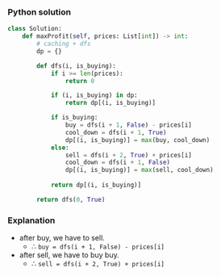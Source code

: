 ### Python solution
```python
class Solution:
    def maxProfit(self, prices: List[int]) -> int:
        # caching + dfs
        dp = {}

        def dfs(i, is_buying):
            if i >= len(prices):
                return 0

            if (i, is_buying) in dp:
                return dp[(i, is_buying)]

            if is_buying:
                buy = dfs(i + 1, False) - prices[i]
                cool_down = dfs(i + 1, True)
                dp[(i, is_buying)] = max(buy, cool_down)
            else:
                sell = dfs(i + 2, True) + prices[i]
                cool_down = dfs(i + 1, False)
                dp[(i, is_buying)] = max(sell, cool_down)
                
            return dp[(i, is_buying)]

        return dfs(0, True)
```

### Explanation
- after buy, we have to sell.
    - $\therefore$ ```buy = dfs(i + 1, False) - prices[i]```
- after sell, we have to buy buy. 
    - $\therefore$ ```sell = dfs(i + 2, True) + prices[i]```
